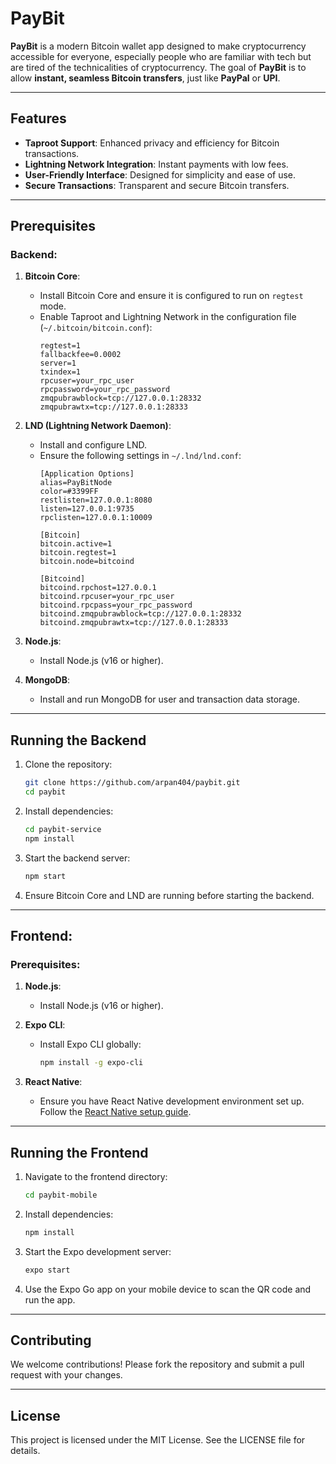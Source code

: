# PayBit

**PayBit** is a modern Bitcoin wallet app designed to make cryptocurrency accessible for everyone, especially people who are familiar with tech but are tired of the technicalities of cryptocurrency. The goal of **PayBit** is to allow **instant, seamless Bitcoin transfers**, just like **PayPal** or **UPI**.

---

## Features
- **Taproot Support**: Enhanced privacy and efficiency for Bitcoin transactions.
- **Lightning Network Integration**: Instant payments with low fees.
- **User-Friendly Interface**: Designed for simplicity and ease of use.
- **Secure Transactions**: Transparent and secure Bitcoin transfers.

---

## Prerequisites

### Backend:
1. **Bitcoin Core**:
   - Install Bitcoin Core and ensure it is configured to run on `regtest` mode.
   - Enable Taproot and Lightning Network in the configuration file (`~/.bitcoin/bitcoin.conf`):
     ```
     regtest=1
     fallbackfee=0.0002
     server=1
     txindex=1
     rpcuser=your_rpc_user
     rpcpassword=your_rpc_password
     zmqpubrawblock=tcp://127.0.0.1:28332
     zmqpubrawtx=tcp://127.0.0.1:28333
     ```

2. **LND (Lightning Network Daemon)**:
   - Install and configure LND.
   - Ensure the following settings in `~/.lnd/lnd.conf`:
     ```
     [Application Options]
     alias=PayBitNode
     color=#3399FF
     restlisten=127.0.0.1:8080
     listen=127.0.0.1:9735
     rpclisten=127.0.0.1:10009

     [Bitcoin]
     bitcoin.active=1
     bitcoin.regtest=1
     bitcoin.node=bitcoind

     [Bitcoind]
     bitcoind.rpchost=127.0.0.1
     bitcoind.rpcuser=your_rpc_user
     bitcoind.rpcpass=your_rpc_password
     bitcoind.zmqpubrawblock=tcp://127.0.0.1:28332
     bitcoind.zmqpubrawtx=tcp://127.0.0.1:28333
     ```

3. **Node.js**:
   - Install Node.js (v16 or higher).

4. **MongoDB**:
   - Install and run MongoDB for user and transaction data storage.

---

## Running the Backend

1. Clone the repository:
   ```bash
   git clone https://github.com/arpan404/paybit.git
   cd paybit
   ```

2. Install dependencies:
   ```bash
   cd paybit-service
   npm install
   ```

3. Start the backend server:
   ```bash
   npm start
   ```

4. Ensure Bitcoin Core and LND are running before starting the backend.

---

## Frontend:

### Prerequisites:
1. **Node.js**:
   - Install Node.js (v16 or higher).

2. **Expo CLI**:
   - Install Expo CLI globally:
     ```bash
     npm install -g expo-cli
     ```

3. **React Native**:
   - Ensure you have React Native development environment set up. Follow the [React Native setup guide](https://reactnative.dev/docs/environment-setup).

---

## Running the Frontend

1. Navigate to the frontend directory:
   ```bash
   cd paybit-mobile
   ```

2. Install dependencies:
   ```bash
   npm install
   ```

3. Start the Expo development server:
   ```bash
   expo start
   ```

4. Use the Expo Go app on your mobile device to scan the QR code and run the app.

---

## Contributing
We welcome contributions! Please fork the repository and submit a pull request with your changes.

---

## License
This project is licensed under the MIT License. See the LICENSE file for details.